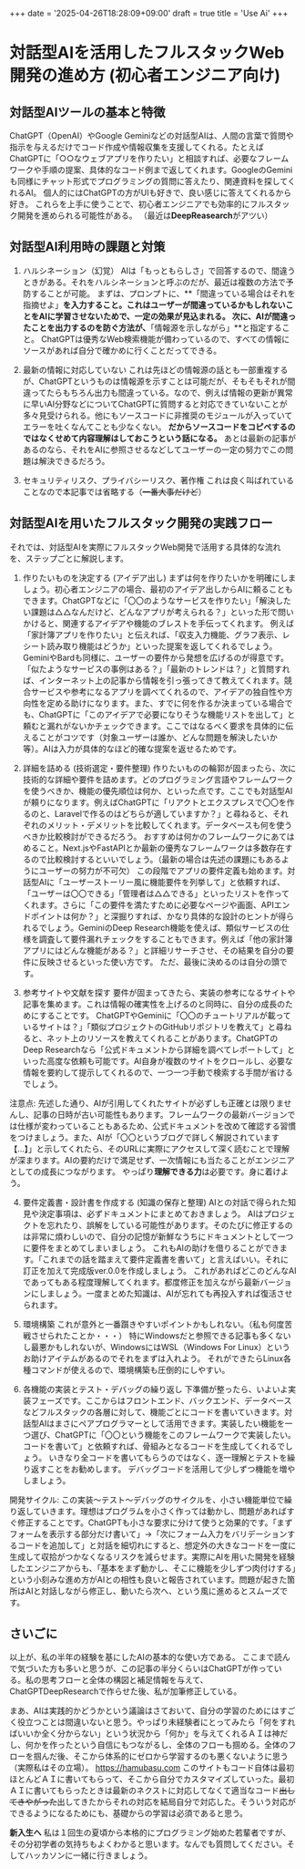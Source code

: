 +++
date = '2025-04-26T18:28:09+09:00'
draft = true
title = 'Use Ai'
+++
# 対話型AIを活用したフルスタックWeb開発の進め方 (初心者エンジニア向け)

## 対話型AIツールの基本と特徴
ChatGPT（OpenAI）やGoogle Geminiなどの対話型AIは、人間の言葉で質問や指示を与えるだけでコード作成や情報収集を支援してくれる。たとえばChatGPTに「○○なウェブアプリを作りたい」と相談すれば、必要なフレームワークや手順の提案、具体的なコード例まで返してくれます。GoogleのGeminiも同様にチャット形式でプログラミングの質問に答えたり、関連資料を探してくれるAI​。
個人的にはChatGPTの方がUIも好きで、良い感じに答えてくれるから好き。
これらを上手に使うことで、初心者エンジニアでも効率的にフルスタック開発を進められる可能性がある。 （最近は**DeepReasearch**がアツい）


## 対話型AI利用時の課題と対策
1. ハルシネーション（幻覚）
AIは「もっともらしさ」で回答するので、間違うときがある。それをハルシネーションと呼ぶのだが、最近は複数の方法で予防することが可能。
まずは、プロンプトに、**「間違っている場合はそれを指摘せよ」**を入力すること。これはユーザーが間違っているかもしれないことをAIに学習させないためで、一定の効果が見込まれる。
次に、AIが間違ったことを出力するのを防ぐ方法が、**「情報源を示しながら」**と指定すること。
ChatGPTは優秀なWeb検索機能が備わっているので、すべての情報にソースがあれば自分で確かめに行くことだってできる。

2. 最新の情報に対応していない
これは先ほどの情報源の話とも一部重複するが、ChatGPTというものは情報源を示すことは可能だが、そもそもそれが間違ってたらもちろん出力も間違っている。なので、例えば情報の更新が異常に早いAI分野などについてChatGPTに質問すると対応できていないことが多々見受けられる。他にもソースコードに非推奨のモジュールが入っていてエラーを吐くなんてことも少なくない。
**だからソースコードをコピペするのではなくせめて内容理解はしておこうという話になる。**
あとは最新の記事があるのなら、それをAIに参照させるなどしてユーザーの一定の努力でこの問題は解決できるだろう。

3. セキュリティリスク、プライバシーリスク、著作権
これは良く叫ばれていることなので本記事では省略する（~~一番大事だけど~~）


## 対話型AIを用いたフルスタック開発の実践フロー
それでは、対話型AIを実際にフルスタックWeb開発で活用する具体的な流れを、ステップごとに解説します。

1. 作りたいものを決定する (アイデア出し)
まずは何を作りたいかを明確にしましょう。初心者エンジニアの場合、最初のアイデア出しからAIに頼ることもできます。ChatGPTなどに「〇〇のようなサービスを作りたい」「解決したい課題は△△なんだけど、どんなアプリが考えられる？」といった形で問いかけると、関連するアイデアや機能のブレストを手伝ってくれます。
例えば「家計簿アプリを作りたい」と伝えれば、「収支入力機能、グラフ表示、レシート読み取り機能はどうか」といった提案を返してくれるでしょう。GeminiやBardも同様に、ユーザーの要件から発想を広げるのが得意です。 
「似たようなサービスの事例はある？」「最新のトレンドは？」と質問すれば、インターネット上の記事から情報を引っ張ってきて教えてくれます。競合サービスや参考になるアプリを調べてくれるので、アイデアの独自性や方向性を定める助けになります。また、すでに何を作るか決まっている場合でも、ChatGPTに「このアイデアで必要になりそうな機能リストを出して」と頼むと漏れがないかチェックできます。ここではなるべく要求を具体的に伝えることがコツです（対象ユーザーは誰か、どんな問題を解決したいか等）。AIは入力が具体的なほど的確な提案を返せるためです。

2. 詳細を詰める (技術選定・要件整理)
作りたいものの輪郭が固まったら、次に技術的な詳細や要件を詰めます。どのプログラミング言語やフレームワークを使うべきか、機能の優先順位は何か、といった点です。ここでも対話型AIが頼りになります。例えばChatGPTに「リアクトとエクスプレスで〇〇を作るのと、Laravelで作るのはどちらが適していますか？」と尋ねると、それぞれのメリット・デメリットを比較してくれます。データベースも何を使うべきか比較検討ができるだろう。
おすすめは何かのフレームワークにあてはめること。Next.jsやFastAPIとか最新の優秀なフレームワークは多数存在するので比較検討するといいでしょう。（最新の場合は先述の課題にもあるようにユーザーの努力が不可欠）
この段階でアプリの要件定義も始めます。対話型AIに「ユーザーストーリー風に機能要件を列挙して」と依頼すれば、「ユーザーは〇〇できる」「管理者は△△できる」といったリストを作ってくれます。さらに「この要件を満たすために必要なページや画面、APIエンドポイントは何か？」と深掘りすれば、かなり具体的な設計のヒントが得られるでしょう。GeminiのDeep Research機能を使えば、類似サービスの仕様を調査して要件漏れチェックをすることもできます。例えば「他の家計簿アプリにはどんな機能がある？」と詳細リサーチさせ、その結果を自分の要件に反映させるといった使い方です。 
ただ、最後に決めるのは自分の頭です。


3. 参考サイトや文献を探す
要件が固まってきたら、実装の参考になるサイトや記事を集めます。これは情報の確実性を上げるのと同時に、自分の成長のためにすることです。
ChatGPTやGeminiに「〇〇のチュートリアルが載っているサイトは？」「類似プロジェクトのGitHubリポジトリを教えて」と尋ねると、ネット上のリソースを教えてくれることがあります。ChatGPTのDeep Researchなら「公式ドキュメントから詳細を調べてレポートして」といった高度な依頼も可能です。AI自身が複数のサイトをクロールし、必要な情報を要約して提示してくれるので、一つ一つ手動で検索する手間が省けるでしょう。 

注意点: 先述した通り、AIが引用してくれたサイトが必ずしも正確とは限りませんし、記事の日時が古い可能性もあります。フレームワークの最新バージョンでは仕様が変わっていることもあるため、公式ドキュメントを改めて確認する習慣をつけましょう。また、AIが「〇〇というブログで詳しく解説されています【...】」と示してくれたら、そのURLに実際にアクセスして深く読むことで理解が深まります。AIの要約だけで満足せず、一次情報にも当たることがエンジニアとしての成長につながります。
やっぱり**理解できる力**は必要です。身に着けよう。


4. 要件定義書・設計書を作成する (知識の保存と整理)
AIとの対話で得られた知見や決定事項は、必ずドキュメントにまとめておきましょう。
AIはプロジェクトを忘れたり、誤解をしている可能性があります。そのたびに修正するのは非常に煩わしいので、自分の記憶が新鮮なうちにドキュメントとして一つに要件をまとめてしまいましょう。
これもAIの助けを借りることができます。「これまでの話を踏まえて要件定義書を書いて」と言えばいい。それに訂正を加えて完成版ver.0.0を作成しましょう。
これがあればどこのどんなAIであってもある程度理解してくれます。都度修正を加えながら最新バージョンにしましょう。一度まとめた知識は、AIが忘れても再投入すれば復活させられます。


5. 環境構築
これが意外と一番躓きやすいポイントかもしれない。（私も何度苦戦させられたことか・・・）
特にWindowsだと参照できる記事も多くないし最悪かもしれないが、WindowsにはWSL（Windows For Linux）というお助けアイテムがあるのでそれをまずは入れよう。
それができたらLinux各種コマンドが使えるので、環境構築も圧倒的にしやすい。


6. 各機能の実装とテスト・デバッグの繰り返し
下準備が整ったら、いよいよ実装フェーズです。ここからはフロントエンド、バックエンド、データベースなどフルスタックの各層に対して、機能ごとにコードを書いていきます。対話型AIはまさにペアプログラマーとして活用できます。実装したい機能を一つ選び、ChatGPTに「〇〇という機能をこのフレームワークで実装したい。コードを書いて」と依頼すれば、骨組みとなるコードを生成してくれるでしょう。
いきなり全コードを書いてもらうのではなく、逐一理解とテストを繰り返すことをお勧めします。
デバッグコードを活用して少しずつ機能を増やしましょう。

開発サイクル: この実装～テスト～デバッグのサイクルを、小さい機能単位で繰り返していきます。理想はプログラムを小さく作っては動かし、問題があればすぐ修正することです。ChatGPTも小さな要求に分けて使うと効果的です。「まずフォームを表示する部分だけ書いて」→「次にフォーム入力をバリデーションするコードを追加して」と対話を細切れにすると、想定外の大きなコードを一度に生成して収拾がつかなくなるリスクを減らせます。実際にAIを用いた開発を経験したエンジニアからも、「基本をまず動かし、そこに機能を少しずつ肉付けする」という小刻みな進め方がAIとの相性も良いと報告されています。問題が起きた箇所はAIと対話しながら修正し、動いたら次へ、という風に進めるとスムーズです。


## さいごに

以上が、私の半年の経験を基にしたAIの基本的な使い方である。
ここまで読んで気づいた方も多いと思うが、この記事の半分くらいはChatGPTが作っている。私の思考フローと全体の構図と補足情報を与えて、ChatGPTDeepResearchで作らせた後、私が加筆修正している。

まあ、AIは実践的かどうかという議論はさておいて、自分の学習のためにはすごく役立つことは間違いないと思う。やっぱり未経験者にとってみたら「何をすればいいか全く分からない」という状況から「何か」を与えてくれるＡＩは神だし、何かを作ったという自信にもつながるし、全体のフローも掴める。全体のフローを掴んだ後、そこから体系的にゼロから学習するのも悪くないように思う（実際私はその立場）。
https://hamubasu.com
このサイトもコード自体は最初ほとんどＡＩに書いてもらって、そこから自分でカスタマイズしていった。最初ＡＩに書いてもらったときは最新のネクストに対応してなくて適当なコード~~出してきやがった~~出してきたからそれの対応を結局自分で対応した。そういう対応ができるようになるためにも、基礎からの学習は必須であると思う。

**新入生へ**
私は１回生の夏頃から本格的にプログラミング始めた若輩者ですが、その分初学者の気持ちもよくわかると思います。なんでも質問してください。そしてハッカソンに一緒に行きましょう。

